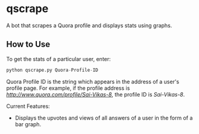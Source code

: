 # qscrape
A bot that scrapes a Quora profile and displays stats using graphs. 

## How to Use
To get the stats of a particular user, enter:
```python
python qscrape.py Quora-Profile-ID
```

Quora Profile ID is the string which appears in the address of a user's profile page. For example, if the profile address is 
*http://www.quora.com/profile/Sai-Vikas-8*, the profile ID is *Sai-Vikas-8*.

Current Features:
* Displays the upvotes and views of all answers of a user in the form of a bar graph.
